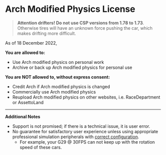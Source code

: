 # Arch Modified Physics License
>**Attention drifters! Do not use CSP versions from 1.78 to 1.73**. Otherwise tires will have an unknown force pushing the car, which makes drifting more difficult.

As of 18 December 2022,

**You are allowed to:**
* Use Arch modified physics on personal work
* Archive or back up Arch modified physics for personal use

**You are NOT allowed to, without express consent:**
* Credit Arch if Arch modified physics is changed
* Commercially use Arch modified physics
* Reupload Arch modified physics on other websites, i.e. RaceDepartment or AssettoLand

___
**Additional Notes**
* Support is not promised; if there is a technical issue, it is user error.
* No guarantee for satisfactory user experience unless using appropriate professional simulation peripherals with [correct configuration](https://github.com/archibaldmilton/Girellu/wiki/AC-Startup-Guide#force-feedback-ffb). 
	- For example, your G29 @ 30FPS can not keep up with the rotation speed of these cars.
